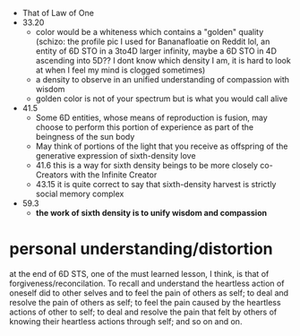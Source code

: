 - That of Law of One
- 33.20
	- color would be a whiteness which contains a "golden" quality (schizo: the profile pic I used for Bananafloatie on Reddit lol, an entity of 6D STO in a 3to4D larger infinity, maybe a 6D STO in 4D ascending into 5D?? I dont know which density I am, it is hard to look at when I feel my mind is clogged sometimes)
	- a density to observe in an unified understanding of compassion with wisdom 
	- golden color is not of your spectrum but is what you would call alive
- 41.5
	- Some 6D entities, whose means of reproduction is fusion, may choose to perform this portion of experience as part of the beingness of the sun body
	- May think of portions of the light that you receive as offspring of the generative expression of sixth-density love 
	- 41.6 this is a way for sixth density beings to be more closely co-Creators with the Infinite Creator
	- 43.15 it is quite correct to say that sixth-density harvest is strictly social memory complex
- 59.3
	- **the work of sixth density is to unify wisdom and compassion**

# personal understanding/distortion
at the end of 6D STS, one of the must learned lesson, I think, is that of forgiveness/reconcilation. To recall and understand the heartless action of oneself did to other selves and to feel the pain of others as self; to deal and resolve the pain of others as self; to feel the pain caused by the heartless actions of other to self; to deal and resolve the pain that felt by others of knowing their heartless actions through self; and so on and on.
